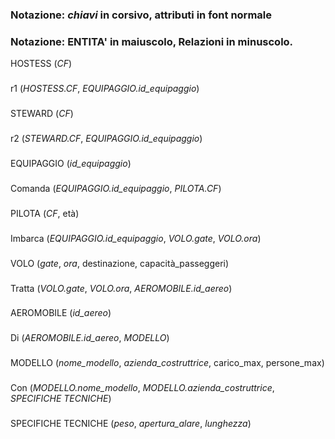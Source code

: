 ### Notazione: *chiavi* in corsivo, attributi in font normale
### Notazione: ENTITA' in maiuscolo, Relazioni in minuscolo.
HOSTESS (*CF*)
###
r1 (*HOSTESS.CF*, *EQUIPAGGIO.id_equipaggio*)
###
STEWARD (*CF*)
###
r2 (*STEWARD.CF*, *EQUIPAGGIO.id_equipaggio*)
###
EQUIPAGGIO (*id_equipaggio*)
###
Comanda (*EQUIPAGGIO.id_equipaggio*, *PILOTA.CF*)
###
PILOTA (*CF*, età)
###
Imbarca (*EQUIPAGGIO.id_equipaggio*, *VOLO.gate*, *VOLO.ora*) 
###
VOLO (*gate*, *ora*, destinazione, capacità_passeggeri)
###
Tratta (*VOLO.gate*, *VOLO.ora*, *AEROMOBILE.id_aereo*)
###
AEROMOBILE (*id_aereo*)
###
Di (*AEROMOBILE.id_aereo*, *MODELLO*)
###
MODELLO (*nome_modello*, *azienda_costruttrice*, carico_max, persone_max)
###
Con (*MODELLO.nome_modello*, *MODELLO.azienda_costruttrice*, *SPECIFICHE TECNICHE*)
###
SPECIFICHE TECNICHE (*peso*, *apertura_alare*, *lunghezza*)
###



